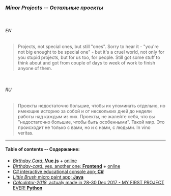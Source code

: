 ### _Minor Projects_ -- _Остальные проекты_

<br>


###### *EN*


> Projects, not special ones, but still "ones". Sorry to hear it - "you're not big enought to be special one" - but it's a cruel world, not only for you stupid projects, but for us too, for people. Still got some stuff to think about and got from couple of days to week of work to finish anyone of them.


<br>


###### *RU*

> Проекты недостаточно большие, чтобы их упоминать отдельно, но имеющие историю за собой и от нескольких дней до недели работы над каждым из них. Проекты, не жалейте себя, что вы "недостаточно большие, чтобы быть особенными". Такой мир. Это происходит не только с вами, но и с нами, с людьми. In vino veritas.

___


#### Table of contents -- Содержание:

+ [_Birthday Card_; __Vue.js__](bday/ "2019") + [online](https://ripssr.github.io/hbk_n/)
+ [_Birthday-card_, yes, another one; __Frontend__](birthday/ "2018") + [online](https://ripssr.github.io/birthday/)
+ [C# interactive educational console app; __C#__](csharpapp/ "2018")
+ [_Little Brush_ micro paint app; __Java__](littlebrush/ "2018")
+ [_Calculator-2018_, actualy made in 28-30 Dec 2017 - MY FIRST PROJECT EVER! __Python__](calc/ "2017")

